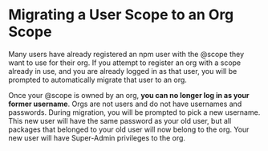 # Migrating a User Scope to an Org Scope

Many users have already registered an npm user with the @scope they
want to use for their org. If you attempt to register an org with a
scope already in use, and you are already logged in as that user, you
will be prompted to automatically migrate that user to an org.

Once your @scope is owned by an org, **you can no longer log in as
your former username**. Orgs are not users and do not have usernames
and passwords. During migration, you will be prompted to pick a new
username. This new user will have the same password as your old user,
but all packages that belonged to your old user will now belong to the
org. Your new user will have Super-Admin privileges to the org.
